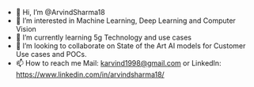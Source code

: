 - 👋 Hi, I’m @ArvindSharma18
- 👀 I’m interested in Machine Learning, Deep Learning and Computer Vision
- 🌱 I’m currently learning 5g Technology and use cases
- 💞️ I’m looking to collaborate on State of the Art AI models for Customer Use cases and POCs.
- 📫 How to reach me Mail: karvind1998@gmail.com or LinkedIn: https://www.linkedin.com/in/arvindsharma18/

<!---
ArvindSharma18/ArvindSharma18 is a ✨ special ✨ repository because its `README.md` (this file) appears on your GitHub profile.
You can click the Preview link to take a look at your changes.
--->
